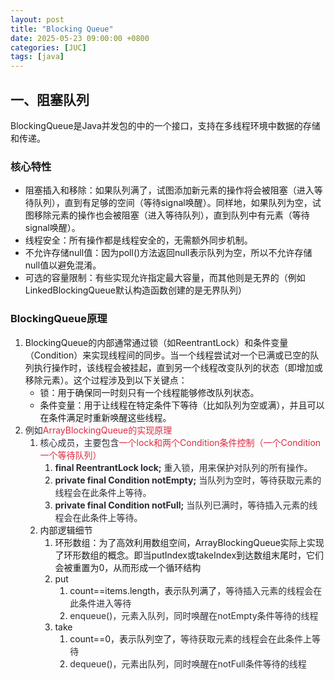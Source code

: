 ```yaml
---
layout: post
title: "Blocking Queue"
date: 2025-05-23 09:00:00 +0800
categories: [JUC]
tags: [java]
---
```


## 一、阻塞队列
BlockingQueue是Java并发包的中的一个接口，支持在多线程环境中数据的存储和传递。

### 核心特性
+ 阻塞插入和移除：如果队列满了，试图添加新元素的操作将会被阻塞（进入等待队列），直到有足够的空间（等待signal唤醒）。同样地，如果队列为空，试图移除元素的操作也会被阻塞（进入等待队列），直到队列中有元素（等待signal唤醒）。
+ 线程安全：所有操作都是线程安全的，无需额外同步机制。
+ 不允许存储null值：因为poll()方法返回null表示队列为空，所以不允许存储null值以避免混淆。
+ 可选的容量限制：有些实现允许指定最大容量，而其他则是无界的（例如LinkedBlockingQueue默认构造函数创建的是无界队列）

### BlockingQueue原理
1. BlockingQueue的内部通常通过锁（如ReentrantLock）和条件变量（Condition）来实现线程间的同步。当一个线程尝试对一个已满或已空的队列执行操作时，该线程会被挂起，直到另一个线程改变队列的状态（即增加或移除元素）。这个过程涉及到以下关键点：
    - 锁：用于确保同一时刻只有一个线程能够修改队列状态。
    - 条件变量：用于让线程在特定条件下等待（比如队列为空或满），并且可以在条件满足时重新唤醒这些线程。
2. <font style="color:rgb(44, 44, 54);">例如</font><font style="color:#DF2A3F;">ArrayBlockingQueue的实现原理</font>
    1. <font style="color:rgb(44, 44, 54);">核心成员，主要包含</font><font style="color:#DF2A3F;">一个lock和两个Condition条件控制（一个Condition一个等待队列）</font>
        1. **<font style="color:rgb(44, 44, 54);">final ReentrantLock lock;</font>**<font style="color:rgb(44, 44, 54);"> 重入锁，用来保护对队列的所有操作。</font>
        2. **<font style="color:rgb(44, 44, 54);">private final Condition notEmpty;</font>**<font style="color:rgb(44, 44, 54);"> 当队列为空时，等待获取元素的线程会在此条件上等待。</font>
        3. **<font style="color:rgb(44, 44, 54);">private final Condition notFull;</font>**<font style="color:rgb(44, 44, 54);"> 当队列已满时，等待插入元素的线程会在此条件上等待。</font>
    2. 内部逻辑细节
        1. 环形数组：为了高效利用数组空间，ArrayBlockingQueue实际上实现了环形数组的概念。即当putIndex或takeIndex到达数组末尾时，它们会被重置为0，从而形成一个循环结构
        2. put
            1. count==items.length，表示队列满了，<font style="color:rgb(44, 44, 54);">等待插入元素的线程会在此条件进入等待</font>
            2. <font style="color:rgb(44, 44, 54);">enqueue()，元素入队列，同时唤醒在notEmpty条件等待的线程</font>
        3. take
            1. count==0，表示队列空了，<font style="color:rgb(44, 44, 54);">等待获取元素的线程会在此条件上等待</font>
            2. <font style="color:rgb(44, 44, 54);">dequeue()，元素出队列，同时唤醒在notFull条件等待的线程</font>
